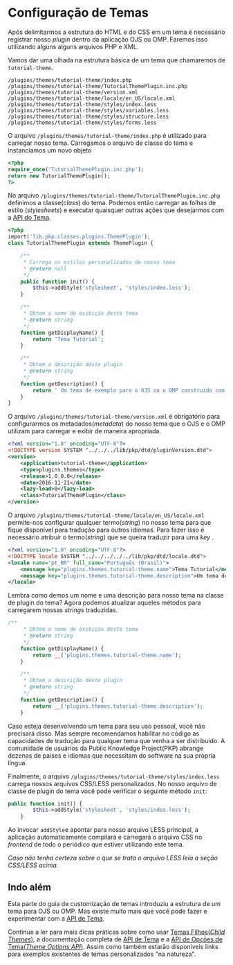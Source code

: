 # Configuração de Temas

Após delimitarmos a estrutura do HTML e do CSS em um tema é necessário registrar nosso _plugin_ dentro da aplicação OJS ou OMP. Faremos isso utilizando alguns alguns arquivos PHP e XML.

Vamos dar uma olhada na estrutura básica de um tema que chamaremos de `tutorial-theme`.

```
/plugins/themes/tutorial-theme/index.php
/plugins/themes/tutorial-theme/TutorialThemePlugin.inc.php
/plugins/themes/tutorial-theme/version.xml
/plugins/themes/tutorial-theme/locale/en_US/locale.xml
/plugins/themes/tutorial-theme/styles/index.less
/plugins/themes/tutorial-theme/styles/variables.less
/plugins/themes/tutorial-theme/styles/structure.less
/plugins/themes/tutorial-theme/styles/forms.less
```

O arquivo `/plugins/themes/tutorial-theme/index.php` é utilizado para carregar nosso tema. Carregamos o arquivo de classe do tema e instanciamos um novo objeto

```php
<?php
require_once('TutorialThemePlugin.inc.php');
return new TutorialThemePlugin();
?>
```

No arquivo `/plugins/themes/tutorial-theme/TutorialThemePlugin.inc.php` definimos a classe(_class_) do tema. Podemos então carregar as folhas de estilo (_stylesheets_) e executar quaisquer outras ações que desejarmos com a [API do Tema](theme-api.md).

```php
<?php
import('lib.pkp.classes.plugins.ThemePlugin');
class TutorialThemePlugin extends ThemePlugin {

    /**
     * Carrega os estilos personalizados de nosso tema
     * @return null
     */
    public function init() {
        $this->addStyle('stylesheet', 'styles/index.less');
    }

    /**
     * Obtem o nome de exibição deste tema
     * @return string
     */
    function getDisplayName() {
        return 'Tema Tutorial';
    }

    /**
     * Obtem a descrição deste plugin
     * @return string
     */
    function getDescription() {
        return ' Um tema de exemplo para o OJS ou o OMP construído com nossa fantástica documentação.';
    }
}
```

O arquivo `/plugins/themes/tutorial-theme/version.xml` é obrigatório para configurarmos os metadados(_metadata_) do nosso tema que o OJS e o OMP utilizam para carregar e exibir de maneira apropriada.

```xml
<?xml version="1.0" encoding="UTF-8"?>
<!DOCTYPE version SYSTEM "../../../lib/pkp/dtd/pluginVersion.dtd">
<version>
    <application>tutorial-theme</application>
    <type>plugins.themes</type>
    <release>1.0.0.0</release>
    <date>2016-11-21</date>
    <lazy-load>0</lazy-load>
    <class>TutorialThemePlugin</class>
</version>
```

O arquivo `/plugins/themes/tutorial-theme/locale/en_US/locale.xml` permite-nos configurar qualquer termo(_string_) no nosso tema para que  fique disponível para tradução para outros idiomas. Para fazer isso é necessário atribuir o termo(_string_) que se queira traduzir para uma _key_ .

```xml
<?xml version="1.0" encoding="UTF-8"?>
<!DOCTYPE locale SYSTEM "../../../../../lib/pkp/dtd/locale.dtd">
<locale name="pt_BR" full_name="Português (Brasil)">
    <message key="plugins.themes.tutorial-theme.name">Tema Tutorial</message>
    <message key="plugins.themes.tutorial-theme.description">Um tema de exemplo para o OJS ou o OMP desenvolvido com nossa fantástica documentação.</message>
</locale>
```

Lembra como demos um nome e uma descrição para nosso tema na classe de plugin do tema? Agora podemos atualizar aqueles métodos para carregarem nossas _strings_ traduzidas.

```php
/**
     * Obtem o nome de exibição deste tema
     * @return string
     */
    function getDisplayName() {
        return __('plugins.themes.tutorial-theme.name');
    }

    /**
     * Obtem a descrição deste plugin
     * @return string
     */
    function getDescription() {
        return __('plugins.themes.tutorial-theme.description');
    }
```

Caso esteja desenvolvendo um tema para seu uso pessoal, você não precisará disso. Mas sempre recomendamos habilitar no código as capacidades de tradução para qualquer tema  que venha a ser distribuído. A comunidade de usuários da Public Knowledge Project(PKP) abrange dezenas de países e idiomas que necessitam do software na sua própria língua.

Finalmente, o arquivo `/plugins/themes/tutorial-theme/styles/index.less` carrega nossos arquivos CSS/LESS personalizados. No nosso arquivo de classe de plugin do tema você pode verificar  o seguinte método `init`:

```php
public function init() {
        $this->addStyle('stylesheet', 'styles/index.less');
    }
```

Ao invocar `addStyle`e apontar para nosso arquivo LESS principal, a aplicação automaticamente compilará e carregará o arquivo CSS no _frontend_ de todo o periódico que estiver utilizando este tema.

_Caso não tenha certeza sobre o que se trata o arquivo LESS leia a seção CSS/LESS acima._

## Indo além

Esta parte do guia de customização de temas introduziu a estrutura de um tema para OJS ou OMP. Mas existe muito mais que você pode fazer e experimentar com a [API de Tema](theme-api.md).

Continue a ler para mais dicas práticas sobre como usar [Temas Filhos(_Child Themes_)](child-themes.md), a documentação completa de [API de Tema](theme-api.md) e a [API de Opções de Tema(_Theme Options API_)](theme-options-api.md). Assim como também estarão disponíveis links para exemplos existentes de temas personalizados "na natureza". 

